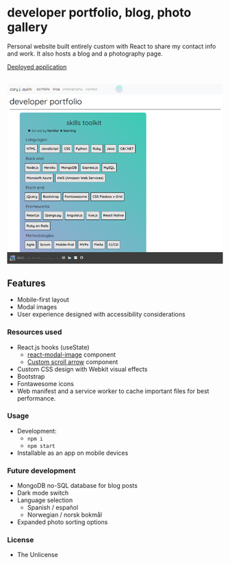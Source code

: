 # developer portfolio, blog, photo gallery
Personal website built entirely custom with React to share my contact info and work. It also hosts a blog and a photography page.

[Deployed application](https://coryjquirk.herokuapp.com/home)

<br>
<a href="https://coryjquirk.herokuapp.com"><img src="https://raw.githubusercontent.com/coryjquirk/portfolio/master/client/public/assets/images/app-screenshot.PNG" alt="portfolio screenshot"/></a>

## Features
* Mobile-first layout
* Modal images
* User experience designed with accessibility considerations

### Resources used
* React.js hooks (useState)
    * [react-modal-image](https://github.com/aautio/react-modal-image) component
    * [Custom scroll arrow](https://medium.com/better-programming/create-a-scroll-to-top-arrow-using-react-hooks-18586890fedc) component
* Custom CSS design with Webkit visual effects
* Bootstrap
* Fontawesome icons
* Web manifest and a service worker to cache important files for best performance.

### Usage
* Development:
   * `npm i`
   * `npm start`
* Installable as an app on mobile devices

### Future development
* MongoDB no-SQL database for blog posts
* Dark mode switch
* Language selection
   * Spanish / español
   * Norwegian / norsk bokmål
* Expanded photo sorting options

### License
* The Unlicense


